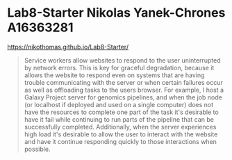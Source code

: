 # Lab8-Starter Nikolas Yanek-Chrones A16363281
https://nikothomas.github.io/Lab8-Starter/
> Service workers allow websites to respond to the user uninterrupted by network errors. This is key for graceful degradation, because it allows the website to respond even on systems that are having trouble communicating with the server or when certain failures occur as well as offloading tasks to the users browser. For example, I host a Galaxy Project server for genomics pipelines, and when the job node (or localhost if deployed and used on a single computer) does not have the resources to complete one part of the task it's desirable to have it fail while continuing to run parts of the pipeline that can be successfully completed. Additionally, when the server experiences high load it's desirable to allow the user to interact with the website and have it continue responding quickly to those interactions when possible.
